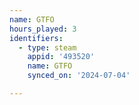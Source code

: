 ```yaml
---
name: GTFO
hours_played: 3
identifiers:
  - type: steam
    appid: '493520'
    name: GTFO
    synced_on: '2024-07-04'

---
```


